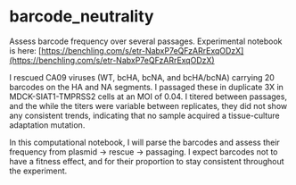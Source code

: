 # barcode_neutrality
Assess barcode frequency over several passages.
Experimental notebook is here: [https://benchling.com/s/etr-NabxP7eQFzARrExqODzX](https://benchling.com/s/etr-NabxP7eQFzARrExqODzX)

I rescued CA09 viruses (WT, bcHA, bcNA, and bcHA/bcNA) carrying 20 barcodes on the HA and NA segments. I passaged these in duplicate 3X in MDCK-SIAT1-TMPRSS2 cells at an MOI of 0.04. I titered between passages, and the while the titers were variable between replicates, they did not show any consistent trends, indicating that no sample acquired a tissue-culture adaptation mutation.

In this computational notebook, I will parse the barcodes and assess their frequency from plasmid -> rescue -> passaging. I expect barcodes not to have a fitness effect, and for their proportion to stay consistent throughout the experiment.
